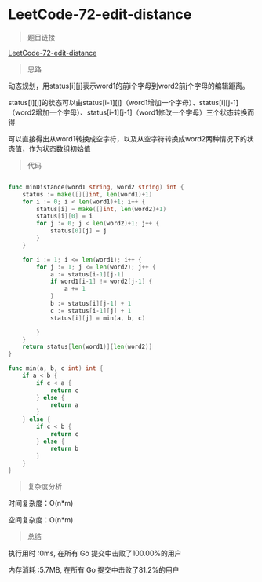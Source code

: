 # LeetCode-72-edit-distance
>题目链接

[LeetCode-72-edit-distance](https://leetcode-cn.com/problems/edit-distance/)

>思路

动态规划，用status[i][j]表示word1的前i个字母到word2前j个字母的编辑距离。

status[i][j]的状态可以由status[i-1][j]（word1增加一个字母）、status[i][j-1]（word2增加一个字母）、status[i-1][j-1]（word1修改一个字母）三个状态转换而得

可以直接得出从word1转换成空字符，以及从空字符转换成word2两种情况下的状态值，作为状态数组初始值

>代码

```go

func minDistance(word1 string, word2 string) int {
    status := make([][]int, len(word1)+1)
    for i := 0; i < len(word1)+1; i++ {
        status[i] = make([]int, len(word2)+1)
        status[i][0] = i
        for j := 0; j < len(word2)+1; j++ {
            status[0][j] = j
        }
    }

    for i := 1; i <= len(word1); i++ {
        for j := 1; j <= len(word2); j++ {
            a := status[i-1][j-1]
            if word1[i-1] != word2[j-1] {
                a += 1
            }
            b := status[i][j-1] + 1
            c := status[i-1][j] + 1
            status[i][j] = min(a, b, c)

        }
    }
    return status[len(word1)][len(word2)]
}

func min(a, b, c int) int {
    if a < b {
        if c < a {
            return c
        } else {
            return a
        }
    } else {
        if c < b {
            return c
        } else {
            return b
        }
    }
}

```

>复杂度分析

时间复杂度：O(n*m)

空间复杂度：O(n*m)

>总结

执行用时 :0ms, 在所有 Go 提交中击败了100.00%的用户

内存消耗 :5.7MB, 在所有 Go 提交中击败了81.2%的用户
